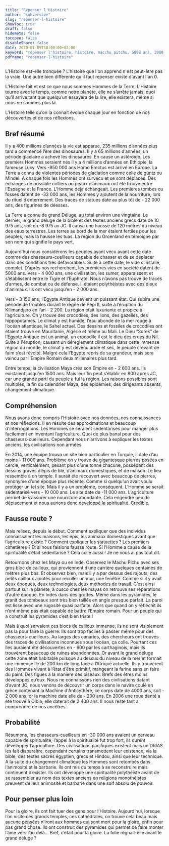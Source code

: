 ```yaml
---
title: "Repenser l'Histoire"
author: "subversive"
slug: "repenser-l-histoire"
ShowToc: true
draft: false
hidemeta: false
tocopen: false
disableShare: false
date: 2020-01-09T18:00:00+02:00
keyword: "repenser l'histoire, histoire, macchu pitchu, 5000 ans, 3000 ans, pierre taillée,"
pdfname: "repenser-l-histoire"
---
```


L’Histoire est-elle tronquée ? L'histoire que l'on apprend n'est peut-être pas la vraie. Une autre bien différente qu'il faut repenser existe d'avant l'an 0.
<!--more-->

L’Histoire fait et est ce que nous sommes Hommes de la Terre. L’Histoire tourne avec le temps, comme notre planète, elle ne s’arrête jamais, quoi qu’il arrive tant que quelqu’un essayera de la lire, elle existera, même si nous ne sommes plus là.

L’Histoire telle qu’on la connaît évolue chaque jour en fonction de nos découvertes et de nos réflexions.

## Bref résumé

Il y a 400 millions d’années la vie est apparue, 235 millions d’années plus tard a commencé l’ère des dinosaures. Il y a 65 millions d’années, un période glaciaire a achevé les dinosaures. En cause un astéroïde. Les premiers Hommes seraient nés il y a 4 millions d’années en Ethiopie, la fameuse Lucy. Vers -950 000 ans Homo Erectus est arrivé en Europe. La Terre a connu de violentes périodes de glaciation comme celle de güntz ou Mindel. A chaque fois les Hommes ont survécu et se sont déplacés. Des échanges de possible colliers ou peaux d’animaux ont été trouvé entre l’Espagne et la France. L’Homme déjà échangeait. Les premières tombes ou fosses datent de -33 000 ans, les Hommes y ajoutent de la nourriture, lors du rituel d’enterrement. Des traces de statues date au plus tôt de - 22 000 ans, des figurines de déesses.

La Terre a connu de grand Déluge, au total environ une vingtaine. Le dernier, le grand déluge de la bible et des textes anciens grecs date de 10 975 ans, soit en -8 975 av JC. Il causa une hausse de 120 mètres du niveau des eaux terrestres. Les terres au bord de la mer étaient fertiles pour les peuples, mais la hausse les tuas. La région du Groenland en témoigne par son nom qui signifie le pays vert.

Aujourd’hui nous considérons les peuples ayant vécu avant cette date comme des chasseurs-cueilleurs capable de chasser et de se déplacer dans des conditions très défavorables. Suite à cette date, le vide s’installe, complet. D’après nos recherchent, les premières vies en société datent de - 5000 ans. Vers - 4 000 ans, une civilisation, les sumer, apparaissent et s’établissent entre le Tigre et l’Euphrate. Nous n’avons pas trouvé de traces d’armes, de combat ou de défense. Il étaient polythéistes avec des dieux d'animaux. Ils ont vécu jusqu’en - 2 000 ans.

Vers - 3 150 ans, l’Egypte Antique devient un puissant état. Qui subira une période de troubles durant le règne de Pépi II, suite à l’éruption du Kilimandjaro en l’an - 2 200. La région était luxuriante et propice à l’agriculture. On y trouve des crocodiles, des lions, des gazelles, des hippopotames. Le climat y est humide, l’eau abonde de la mer rouge à l’océan atlantique, le Sahel actuel. Des dessins et fossiles de crocodiles ont étaient trouvé en Mauritanie, Algérie et même au Mali. Le Dieu “Sorek” de l’Egypte Antique est un animal, un crocodile il est le dieu des crues du Nil. Suite à l'éruption, causant un dérèglement climatique dans cette immense région du monde, le climat y est devenu aride et sec, le peuple crevant de faim s’est révolté. Malgré cela l’Egypte repris de sa grandeur, mais sera vaincu par l’Empire Romain deux millénaires plus tard.

Entre temps, la civilisation Maya créa son Empire en - 2 600 ans. Ils existaient jusqu’en 1500 ans. Mais leur fin peut s’établir en 800 après JC, car une grande parti du peuple a fui la région. Les raisons possibles sont multiples, la fin du calendrier Maya, des épidémies, des dirigeants absents, changement climatique.

## Compréhension

Nous avons donc compris l’Histoire avec nos données, nos connaissances et nos réflexions. Il en résulte des approximations et beaucoup d'interrogations. Les Hommes se seraient sédentarisés pour manger plus facilement en inventant l’agriculture. Quoi de plus banal pour des chasseurs-cueilleurs. Cependant nous n’arrivons à expliquer les textes anciens, les civilisations non armées.

En 2014, une équipe trouva un site bien particulier en Turquie, il date d’au moins - 11 000 ans. Problème on y trouve de gigantesque pierres posées en cercle, verticalement, pesant plus d’une tonne chacune, possédant des dessins gravés d’épis de blé, d’animaux domestiques, et de maison. Le lieu ressemble à un temple. Il aurait été recouvert avec beaucoup de pierres, synonyme d’une époque plus récente. Comme si quelqu’un avait voulu protéger un tel site. Mais il y a un problème, conséquent. L’Homme se serait sédentarisé vers - 10 000 ans. Le site date de -11 000 ans. L’agriculture permet de s’assurer une nourriture abondante. Cela engendre peu de déplacement et nous aurions donc développé la spiritualité. Crédible.

## Fausse route ?

Mais relisez, depuis le début. Comment expliquer que des individus connaissaient les maisons, les épis, les animaux domestiques avant que l’agriculture existe ? Comment expliquer les statuettes ? Les premiers cimetières ? Et si nous faisions fausse route. Si l’Homme a cause de la spiritualité s’était sédentarisé ? Cela colle aussi ! Je ne vous ai pas tout dit.

Retournons chez les Maya ou en Inde. Observez le Machu Pichu avec ses gros bloc de cailloux, qui proviennent d’une carrière quelques centaines de mètres plus bas. Et observez bien, mais il y a par dessus des rajouts, des petits cailloux ajoutés pour recoller un mur, une fenêtre. Comme si il y avait deux époques, deux technologies, deux méthodes de travail. C’est ainsi partout sur la planète, à cusco chez les mayas on retrouve ses réparations d’autre époque. En Indes dans des grottes. Même dans les pyramides, le granit des tombeaux sont très bien taillés en angle presque parfait. La paroi est lisse avec une rugosité quasi parfaite. Alors que quand on y réfléchit ils n’ont même pas était capable de battre l’Empire romain. Pour un peuple qui a construit les pyramides c’est bien triste !

Mais à quoi servaient ces blocs de cailloux immense, ils ne sont visiblement pas la pour faire la guerre. Ils sont trop faciles à passer même pour des chasseurs-cueilleurs. Au larges des canaries, des chercheurs ont trouvés des traces de civilisations inconnues sous l’océan, ça colle. Pourtant ces îles auraient été découvertes en - 600 par les carthaginois, mais ils trouvèrent beaucoup de ruines abandonnées. Or avant le grand déluge cette zone était habitable puisque au dessus du niveau de la mer et formait une immense île de 200 km de long face à l’Afrique actuelle. Ils y trouvèrent des Hommes vivant à l’état d’être primitif, mangeant la farine sans en faire du paint. Des figues à la manière des oiseaux. Brefs des êtres moins développés qu’eux. Nous ne connaissons rien des civilisations datant d’avant JC, nous venons de découvrir un corps dans le navire coulé en grèce contenant la Machine d'Anticythère, ce corps date de 4000 ans, soit - 2 000 ans, or la machine date elle de - 200 ans. En 2006 une roue denté a été trouvé à Olbia, elle daterait de 2 400 ans. Il nous reste tant à comprendre de nos ancêtres.

## Probabilité

Résumons, les chasseurs-cueilleurs en -30 000 ans avaient un cerveau capable de spiritualité, l’appel à la spiritualité fut trop fort, ils durent développer l’agriculture. Des civilisations pacifiques existent mais un DRIAS les fait disparaître, cependant certains transmettent leur existence, via la bible, des textes sacrés égyptien, grecs et Hindou, ainsi que leur technique. A la suite du changement climatique les Hommes sont retombés dans l’animosité et la barbarie. Ils ont mis du temps à se reconstruire mais continuent d’exister. Ils ont développé une spiritualité polythéiste avant de se rassembler au nom des textes anciens en religions monothéistes preuvent de leur animosité et barbarie dans une soif absolu de pouvoir.

## Pour penser plus loin

Pour la gloire, ils ont fait tuer des gens pour l’Histoire. Aujourd’hui, lorsque l’on visite ces grands temples, ces cathédrales, on trouve cela beau mais aucune pensées n’iront aux hommes qui sont mort pour la gloire, enfin pour pas grand chose. Ils ont construit des pyramides qui permet de faire monter l’âme vers l’au delà… Bref, c’était pour la gloire. La folie régnait-elle avant le grand déluge ?
